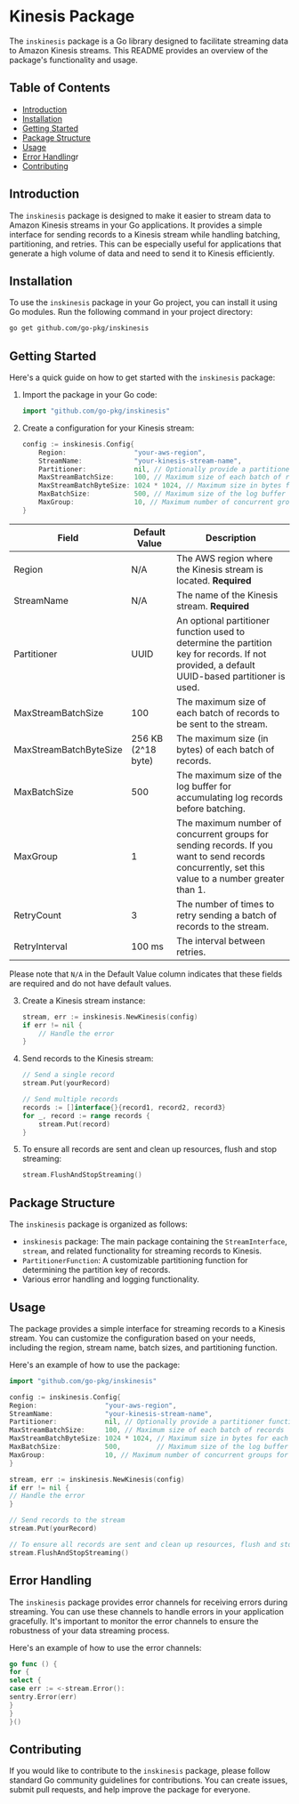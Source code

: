 # Kinesis Package

The `inskinesis` package is a Go library designed to facilitate streaming data to Amazon Kinesis streams. This README
provides an overview of the package's functionality and usage.

## Table of Contents

- [Introduction](#introduction)
- [Installation](#installation)
- [Getting Started](#getting-started)
- [Package Structure](#package-structure)
- [Usage](#usage)
- [Error Handling](#error-handling)r
- [Contributing](#contributing
  )

## Introduction

The `inskinesis` package is designed to make it easier to stream data to Amazon Kinesis streams in your Go applications.
It provides a simple interface for sending records to a Kinesis stream while handling batching, partitioning, and
retries. This can be especially useful for applications that generate a high volume of data and need to send it to
Kinesis efficiently.

## Installation

To use the `inskinesis` package in your Go project, you can install it using Go modules. Run the following command in
your project directory:

```bash
go get github.com/go-pkg/inskinesis
```

## Getting Started

Here's a quick guide on how to get started with the `inskinesis` package:

1. Import the package in your Go code:

   ```go
   import "github.com/go-pkg/inskinesis"
   ```

2. Create a configuration for your Kinesis stream:

   ```go
   config := inskinesis.Config{
       Region:                 "your-aws-region",
       StreamName:             "your-kinesis-stream-name",
       Partitioner:            nil, // Optionally provide a partitioner function
       MaxStreamBatchSize:     100, // Maximum size of each batch of records
       MaxStreamBatchByteSize: 1024 * 1024, // Maximum size in bytes for each batch
       MaxBatchSize:           500, // Maximum size of the log buffer
       MaxGroup:               10, // Maximum number of concurrent groups for sending records
   }
   ```

| Field                  | Default Value      | Description                                                                                                                                       |
|------------------------|--------------------|---------------------------------------------------------------------------------------------------------------------------------------------------|
| Region                 | N/A                | The AWS region where the Kinesis stream is located. **Required**                                                                                  |
| StreamName             | N/A                | The name of the Kinesis stream. **Required**                                                                                                      |
| Partitioner            | UUID               | An optional partitioner function used to determine the partition key for records. If not provided, a default UUID-based partitioner is used.      |
| MaxStreamBatchSize     | 100                | The maximum size of each batch of records to be sent to the stream.                                                                               |
| MaxStreamBatchByteSize | 256 KB (2^18 byte) | The maximum size (in bytes) of each batch of records.                                                                                             |
| MaxBatchSize           | 500                | The maximum size of the log buffer for accumulating log records before batching.                                                                  |
| MaxGroup               | 1                  | The maximum number of concurrent groups for sending records. If you want to send records concurrently, set this value to a number greater than 1. |
| RetryCount             | 3                  | The number of times to retry sending a batch of records to the stream.                                                                            |
| RetryInterval          | 100 ms             | The interval between retries.                                                                                                                     |

Please note that `N/A` in the Default Value column indicates that these fields are required and do not have default
values.

3. Create a Kinesis stream instance:

   ```go
   stream, err := inskinesis.NewKinesis(config)
   if err != nil {
       // Handle the error
   }
   ```

4. Send records to the Kinesis stream:

   ```go
   // Send a single record
   stream.Put(yourRecord)

   // Send multiple records
   records := []interface{}{record1, record2, record3}
   for _, record := range records {
       stream.Put(record)
   }
   ```

5. To ensure all records are sent and clean up resources, flush and stop streaming:

   ```go
   stream.FlushAndStopStreaming()
   ```

## Package Structure

The `inskinesis` package is organized as follows:

- `inskinesis` package: The main package containing the `StreamInterface`, `stream`, and related functionality for
  streaming records to Kinesis.
- `PartitionerFunction`: A customizable partitioning function for determining the partition key of records.
- Various error handling and logging functionality.

## Usage

The package provides a simple interface for streaming records to a Kinesis stream. You can customize the configuration
based on your needs, including the region, stream name, batch sizes, and partitioning function.

Here's an example of how to use the package:

```go
import "github.com/go-pkg/inskinesis"

config := inskinesis.Config{
Region:                 "your-aws-region",
StreamName:             "your-kinesis-stream-name",
Partitioner:            nil, // Optionally provide a partitioner function
MaxStreamBatchSize:     100, // Maximum size of each batch of records
MaxStreamBatchByteSize: 1024 * 1024, // Maximum size in bytes for each batch
MaxBatchSize:           500,         // Maximum size of the log buffer
MaxGroup:               10, // Maximum number of concurrent groups for sending records
}

stream, err := inskinesis.NewKinesis(config)
if err != nil {
// Handle the error
}

// Send records to the stream
stream.Put(yourRecord)

// To ensure all records are sent and clean up resources, flush and stop streaming
stream.FlushAndStopStreaming()
```

## Error Handling

The `inskinesis` package provides error channels for receiving errors during streaming. You can use these channels to
handle errors in your application gracefully. It's important to monitor the error channels to ensure the robustness of
your data streaming process.

Here's an example of how to use the error channels:

```go
go func () {
for {
select {
case err := <-stream.Error():
sentry.Error(err)
}
}
}()

```

## Contributing

If you would like to contribute to the `inskinesis` package, please follow standard Go community guidelines for
contributions. You can create issues, submit pull requests, and help improve the package for everyone.
